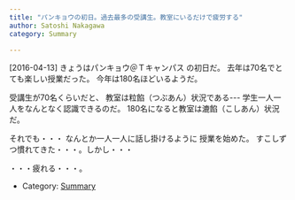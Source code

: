 ```yaml
---
title: "パンキョウの初日。過去最多の受講生。教室にいるだけで疲労する"
author: Satoshi Nakagawa
category: Summary

---
```


[2016-04-13]  きょうはパンキョウ＠Ｔキャンパス の初日だ。
去年は70名でとても楽しい授業だった。
今年は180名ほどいるようだ。

 受講生が70名くらいだと、
教室は粒餡（つぶあん）状況である---
学生一人一人をなんとなく認識できるのだ。
180名になると教室は漉餡（こしあん）状況だ。

 それでも・・・
なんとか一人一人に話し掛けるように
授業を始めた。
すこしずつ慣れてきた・・・。しかし・・・

 ・・・疲れる・・・。

- Category: [Summary](categories.html#Summary)

